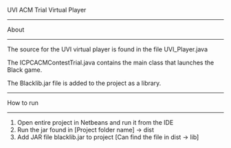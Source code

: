 UVI ACM Trial Virtual Player
_____________________________________
About
_____________________________________
The source for the UVI virtual player
is found in the file UVI_Player.java

The ICPCACMContestTrial.java contains 
the main class that launches the Black 
game.

The Blacklib.jar file is added to the
project as a library.
_____________________________________
How to run
_____________________________________
1. Open entire project in Netbeans
   and run it from the IDE
2. Run the jar found in 
   [Project folder name] -> dist
3. Add JAR file blacklib.jar to project
   [Can find the file in dist -> lib]
